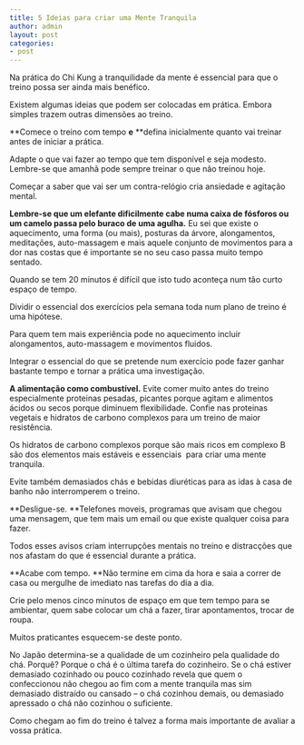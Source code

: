 ```yaml
---
title: 5 Ideias para criar uma Mente Tranquila
author: admin
layout: post
categories:
- post
---
```

Na prática do Chi Kung a tranquilidade da mente é essencial para que o treino possa ser ainda mais benéfico.

Existem algumas ideias que podem ser colocadas em prática. Embora simples trazem outras dimensões ao treino.

**Comece o treino com tempo **e** **defina inicialmente quanto vai treinar antes de iniciar a prática.

Adapte o que vai fazer ao tempo que tem disponível e seja modesto. Lembre-se que amanhã pode sempre treinar o que não treinou hoje.

Começar a saber que vai ser um contra-relógio cria ansiedade e agitação mental.

**Lembre-se que um elefante dificilmente cabe numa caixa de fósforos ou um camelo passa pelo buraco de uma agulha.** Eu sei que existe o aquecimento, uma forma (ou mais), posturas da árvore, alongamentos, meditações, auto-massagem e mais aquele conjunto de movimentos para a dor nas costas que é importante se no seu caso passa muito tempo sentado.

Quando se tem 20 minutos é difícil que isto tudo aconteça num tão curto espaço de tempo.

Dividir o essencial dos exercícios pela semana toda num plano de treino é uma hipótese.

Para quem tem mais experiência pode no aquecimento incluir alongamentos, auto-massagem e movimentos fluidos.

Integrar o essencial do que se pretende num exercício pode fazer ganhar bastante tempo e tornar a prática uma investigação.

**A alimentação como combustível.** Evite comer muito antes do treino especialmente proteinas pesadas, picantes porque agitam e alimentos ácidos ou secos porque diminuem flexibilidade. Confie nas proteinas vegetais e hidratos de carbono complexos para um treino de maior resistência.

Os hidratos de carbono complexos porque são mais ricos em complexo B são dos elementos mais estáveis e essenciais  para criar uma mente tranquila.

Evite também demasiados chás e bebidas diuréticas para as idas à casa de banho não interromperem o treino.

**Desligue-se. **Telefones moveis, programas que avisam que chegou uma mensagem, que tem mais um email ou que existe qualquer coisa para fazer.

Todos esses avisos criam interrupções mentais no treino e distracções que nos afastam do que é essencial durante a prática.

**Acabe com tempo. **Não termine em cima da hora e saia a correr de casa ou mergulhe de imediato nas tarefas do dia a dia.

Crie pelo menos cinco minutos de espaço em que tem tempo para se ambientar, quem sabe colocar um chá a fazer, tirar apontamentos, trocar de roupa.

Muitos praticantes esquecem-se deste ponto.

No Japão determina-se a qualidade de um cozinheiro pela qualidade do chá. Porquê? Porque o chá é o última tarefa do cozinheiro. Se o chá estiver demasiado cozinhado ou pouco cozinhado revela que quem o confeccionou não chegou ao fim com a mente tranquila mas sim demasiado distraído ou cansado &#8211; o chá cozinhou demais, ou demasiado apressado o chá não cozinhou o suficiente.

Como chegam ao fim do treino é talvez a forma mais importante de avaliar a vossa prática.
